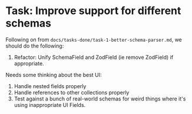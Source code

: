 # Task: Improve support for different schemas

Following on from `docs/tasks-done/task-1-better-schema-parser.md`, we should do the following:

1. Refactor: Unify SchemaField and ZodField (ie remove ZodField) if appropriate.

Needs some thinking about the best UI:

1. Handle nested fields properly
2. Handle references to other collections properly
3. Test against a bunch of real-world schemas for weird things where it's using inappropriate UI Fields.
